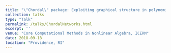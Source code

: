 ```yaml
---
title: "\"Chordal\" package: Exploiting graphical structure in polynomial ideals"
collection: talks
type: "Talk"
permalink: /talks/ChordalNetworks.html
excerpt: ''
venue: "Core Computational Methods in Nonlinear Algebra, ICERM"
date: 2018-09-18
location: "Providence, RI"
---
```

